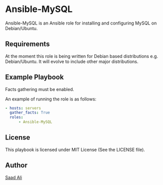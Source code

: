 # **Ansible-MySQL**

Ansible-MySQL is an Ansible role for installing and configuring MySQL on Debian/Ubuntu.

## **Requirements**

At the moment this role is being written for Debian based distributions e.g. Debian/Ubuntu. It will evolve to include other major distributions.

## **Example Playbook**

Facts gathering must be enabled.

An example of running the role is as follows:
```yml
- hosts: servers
  gather_facts: True
  roles:
      - Ansible-MySQL
```
## **License**

This playbook is licensed under MIT License (See the LICENSE file).

## **Author**

[Saad Ali](https://github.com/nixknight)
